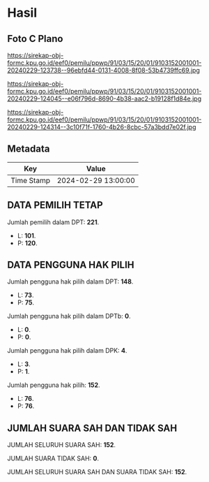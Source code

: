 # Hasil

## Foto C Plano

https://sirekap-obj-formc.kpu.go.id/eef0/pemilu/ppwp/91/03/15/20/01/9103152001001-20240229-123738--96ebfd44-0131-4008-8f08-53b4739ffc69.jpg

https://sirekap-obj-formc.kpu.go.id/eef0/pemilu/ppwp/91/03/15/20/01/9103152001001-20240229-124045--e06f796d-8690-4b38-aac2-b19128f1d84e.jpg

https://sirekap-obj-formc.kpu.go.id/eef0/pemilu/ppwp/91/03/15/20/01/9103152001001-20240229-124314--3c10f71f-1760-4b26-8cbc-57a3bdd7e02f.jpg


## Metadata

| Key        | Value               |
| ---------- | ------------------- |
| Time Stamp | 2024-02-29 13:00:00 |


## DATA PEMILIH TETAP

Jumlah pemilih dalam DPT: **221**.
 * L: **101**.
 * P: **120**.

## DATA PENGGUNA HAK PILIH

Jumlah pengguna hak pilih dalam DPT: **148**.
 * L: **73**.
 * P: **75**.

Jumlah pengguna hak pilih dalam DPTb: **0**.
 * L: **0**.
 * P: **0**.

Jumlah pengguna hak pilih dalam DPK: **4**.
 * L: **3**.
 * P: **1**.

Jumlah pengguna hak pilih: **152**.
 * L: **76**.
 * P: **76**.

## JUMLAH SUARA SAH DAN TIDAK SAH

JUMLAH SELURUH SUARA SAH: **152**.

JUMLAH SUARA TIDAK SAH: **0**.

JUMLAH SELURUH SUARA SAH DAN SUARA TIDAK SAH: **152**.


